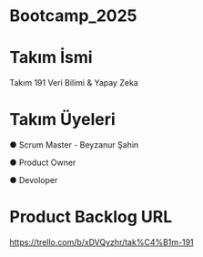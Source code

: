 # Bootcamp_2025
# Takım İsmi 
Takım 191 Veri Bilimi & Yapay Zeka
# Takım Üyeleri
 ● Scrum Master - Beyzanur Şahin 

 
 ● Product Owner

 
 ● Devoloper
 
 # Product Backlog URL
 https://trello.com/b/xDVQyzhr/tak%C4%B1m-191
